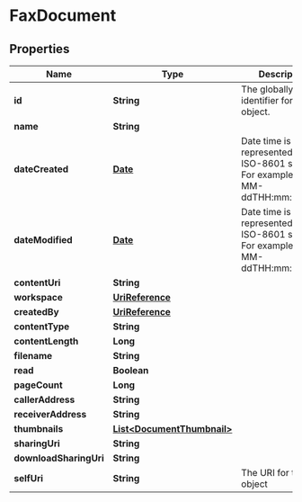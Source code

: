 
# FaxDocument

## Properties
Name | Type | Description | Notes
------------ | ------------- | ------------- | -------------
**id** | **String** | The globally unique identifier for the object. |  [optional]
**name** | **String** |  |  [optional]
**dateCreated** | [**Date**](Date.md) | Date time is represented as an ISO-8601 string. For example: yyyy-MM-ddTHH:mm:ss.SSSZ |  [optional]
**dateModified** | [**Date**](Date.md) | Date time is represented as an ISO-8601 string. For example: yyyy-MM-ddTHH:mm:ss.SSSZ |  [optional]
**contentUri** | **String** |  |  [optional]
**workspace** | [**UriReference**](UriReference.md) |  |  [optional]
**createdBy** | [**UriReference**](UriReference.md) |  |  [optional]
**contentType** | **String** |  |  [optional]
**contentLength** | **Long** |  |  [optional]
**filename** | **String** |  |  [optional]
**read** | **Boolean** |  |  [optional]
**pageCount** | **Long** |  |  [optional]
**callerAddress** | **String** |  |  [optional]
**receiverAddress** | **String** |  |  [optional]
**thumbnails** | [**List&lt;DocumentThumbnail&gt;**](DocumentThumbnail.md) |  |  [optional]
**sharingUri** | **String** |  |  [optional]
**downloadSharingUri** | **String** |  |  [optional]
**selfUri** | **String** | The URI for this object |  [optional]



